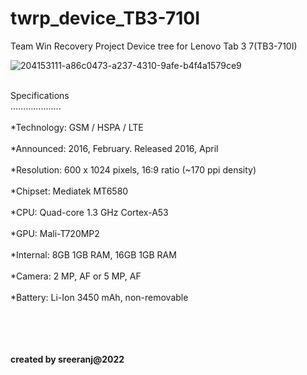 # twrp_device_TB3-710I
Team Win Recovery Project Device tree for Lenovo Tab 3 7(TB3-710I)



![204153111-a86c0473-a237-4310-9afe-b4f4a1579ce9](https://user-images.githubusercontent.com/117749041/204713046-80210390-04f2-409c-9bfd-1187585d2719.png)




<br/>
Specifications<br/>
....................
<br/>
<br/>
*Technology: 	GSM / HSPA / LTE<br/>
<br/>
*Announced: 	2016, February. Released 2016, April<br/>
<br/>
*Resolution: 	600 x 1024 pixels, 16:9 ratio (~170 ppi density)<br/>
<br/>
*Chipset: 	Mediatek MT6580<br/>
<br/>
*CPU: 	Quad-core 1.3 GHz Cortex-A53<br/>
<br/>
*GPU: 	Mali-T720MP2<br/>
<br/>
*Internal: 	8GB 1GB RAM, 16GB 1GB RAM<br/>
<br/>
*Camera: 	2 MP, AF or 5 MP, AF<br/>
<br/>
*Battery: Li-Ion 3450 mAh, non-removable	<br/>
<br/>


<br/>
<br/>
<br/>

**created by sreeranj@2022**
